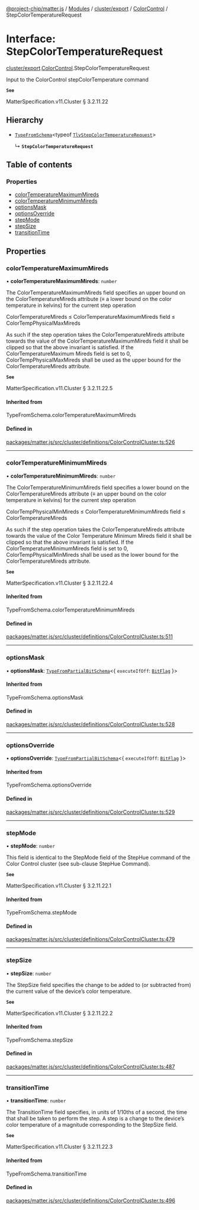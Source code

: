 [@project-chip/matter.js](../README.md) / [Modules](../modules.md) / [cluster/export](../modules/cluster_export.md) / [ColorControl](../modules/cluster_export.ColorControl.md) / StepColorTemperatureRequest

# Interface: StepColorTemperatureRequest

[cluster/export](../modules/cluster_export.md).[ColorControl](../modules/cluster_export.ColorControl.md).StepColorTemperatureRequest

Input to the ColorControl stepColorTemperature command

**`See`**

MatterSpecification.v11.Cluster § 3.2.11.22

## Hierarchy

- [`TypeFromSchema`](../modules/tlv_export.md#typefromschema)\<typeof [`TlvStepColorTemperatureRequest`](../modules/cluster_export.ColorControl.md#tlvstepcolortemperaturerequest)\>

  ↳ **`StepColorTemperatureRequest`**

## Table of contents

### Properties

- [colorTemperatureMaximumMireds](cluster_export.ColorControl.StepColorTemperatureRequest.md#colortemperaturemaximummireds)
- [colorTemperatureMinimumMireds](cluster_export.ColorControl.StepColorTemperatureRequest.md#colortemperatureminimummireds)
- [optionsMask](cluster_export.ColorControl.StepColorTemperatureRequest.md#optionsmask)
- [optionsOverride](cluster_export.ColorControl.StepColorTemperatureRequest.md#optionsoverride)
- [stepMode](cluster_export.ColorControl.StepColorTemperatureRequest.md#stepmode)
- [stepSize](cluster_export.ColorControl.StepColorTemperatureRequest.md#stepsize)
- [transitionTime](cluster_export.ColorControl.StepColorTemperatureRequest.md#transitiontime)

## Properties

### colorTemperatureMaximumMireds

• **colorTemperatureMaximumMireds**: `number`

The ColorTemperatureMaximumMireds field specifies an upper bound on the ColorTemperatureMireds attribute (≡
a lower bound on the color temperature in kelvins) for the current step operation

ColorTemperatureMireds ≤ ColorTemperatureMaximumMireds field ≤ ColorTempPhysicalMaxMireds

As such if the step operation takes the ColorTemperatureMireds attribute towards the value of the
ColorTemperatureMaximumMireds field it shall be clipped so that the above invariant is satisfied. If the
ColorTemperatureMaximum Mireds field is set to 0, ColorTempPhysicalMaxMireds shall be used as the upper
bound for the ColorTemperatureMireds attribute.

**`See`**

MatterSpecification.v11.Cluster § 3.2.11.22.5

#### Inherited from

TypeFromSchema.colorTemperatureMaximumMireds

#### Defined in

[packages/matter.js/src/cluster/definitions/ColorControlCluster.ts:526](https://github.com/project-chip/matter.js/blob/c0d55745d5279e16fdfaa7d2c564daa31e19c627/packages/matter.js/src/cluster/definitions/ColorControlCluster.ts#L526)

___

### colorTemperatureMinimumMireds

• **colorTemperatureMinimumMireds**: `number`

The ColorTemperatureMinimumMireds field specifies a lower bound on the ColorTemperatureMireds attribute (≡
an upper bound on the color temperature in kelvins) for the current step operation

ColorTempPhysicalMinMireds ≤ ColorTemperatureMinimumMireds field ≤ ColorTemperatureMireds

As such if the step operation takes the ColorTemperatureMireds attribute towards the value of the Color
Temperature Minimum Mireds field it shall be clipped so that the above invariant is satisfied. If the
ColorTemperatureMinimumMireds field is set to 0, ColorTempPhysicalMinMireds shall be used as the lower bound
for the ColorTemperatureMireds attribute.

**`See`**

MatterSpecification.v11.Cluster § 3.2.11.22.4

#### Inherited from

TypeFromSchema.colorTemperatureMinimumMireds

#### Defined in

[packages/matter.js/src/cluster/definitions/ColorControlCluster.ts:511](https://github.com/project-chip/matter.js/blob/c0d55745d5279e16fdfaa7d2c564daa31e19c627/packages/matter.js/src/cluster/definitions/ColorControlCluster.ts#L511)

___

### optionsMask

• **optionsMask**: [`TypeFromPartialBitSchema`](../modules/schema_export.md#typefrompartialbitschema)\<\{ `executeIfOff`: [`BitFlag`](../modules/schema_export.md#bitflag)  }\>

#### Inherited from

TypeFromSchema.optionsMask

#### Defined in

[packages/matter.js/src/cluster/definitions/ColorControlCluster.ts:528](https://github.com/project-chip/matter.js/blob/c0d55745d5279e16fdfaa7d2c564daa31e19c627/packages/matter.js/src/cluster/definitions/ColorControlCluster.ts#L528)

___

### optionsOverride

• **optionsOverride**: [`TypeFromPartialBitSchema`](../modules/schema_export.md#typefrompartialbitschema)\<\{ `executeIfOff`: [`BitFlag`](../modules/schema_export.md#bitflag)  }\>

#### Inherited from

TypeFromSchema.optionsOverride

#### Defined in

[packages/matter.js/src/cluster/definitions/ColorControlCluster.ts:529](https://github.com/project-chip/matter.js/blob/c0d55745d5279e16fdfaa7d2c564daa31e19c627/packages/matter.js/src/cluster/definitions/ColorControlCluster.ts#L529)

___

### stepMode

• **stepMode**: `number`

This field is identical to the StepMode field of the StepHue command of the Color Control cluster (see
sub-clause StepHue Command).

**`See`**

MatterSpecification.v11.Cluster § 3.2.11.22.1

#### Inherited from

TypeFromSchema.stepMode

#### Defined in

[packages/matter.js/src/cluster/definitions/ColorControlCluster.ts:479](https://github.com/project-chip/matter.js/blob/c0d55745d5279e16fdfaa7d2c564daa31e19c627/packages/matter.js/src/cluster/definitions/ColorControlCluster.ts#L479)

___

### stepSize

• **stepSize**: `number`

The StepSize field specifies the change to be added to (or subtracted from) the current value of the
device’s color temperature.

**`See`**

MatterSpecification.v11.Cluster § 3.2.11.22.2

#### Inherited from

TypeFromSchema.stepSize

#### Defined in

[packages/matter.js/src/cluster/definitions/ColorControlCluster.ts:487](https://github.com/project-chip/matter.js/blob/c0d55745d5279e16fdfaa7d2c564daa31e19c627/packages/matter.js/src/cluster/definitions/ColorControlCluster.ts#L487)

___

### transitionTime

• **transitionTime**: `number`

The TransitionTime field specifies, in units of 1/10ths of a second, the time that shall be taken to perform
the step. A step is a change to the device’s color temperature of a magnitude corresponding to the StepSize
field.

**`See`**

MatterSpecification.v11.Cluster § 3.2.11.22.3

#### Inherited from

TypeFromSchema.transitionTime

#### Defined in

[packages/matter.js/src/cluster/definitions/ColorControlCluster.ts:496](https://github.com/project-chip/matter.js/blob/c0d55745d5279e16fdfaa7d2c564daa31e19c627/packages/matter.js/src/cluster/definitions/ColorControlCluster.ts#L496)
